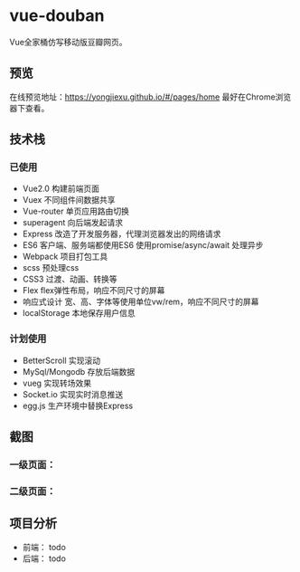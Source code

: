 # vue-douban
Vue全家桶仿写移动版豆瓣网页。
## 预览
在线预览地址：https://yongjiexu.github.io/#/pages/home 最好在Chrome浏览器下查看。
## 技术栈
### 已使用
- Vue2.0 构建前端页面
- Vuex 不同组件间数据共享
- Vue-router 单页应用路由切换
- superagent 向后端发起请求
- Express 改造了开发服务器，代理浏览器发出的网络请求
- ES6 客户端、服务端都使用ES6  使用promise/async/await 处理异步
- Webpack 项目打包工具
- scss 预处理css
- CSS3 过渡、动画、转换等
- Flex flex弹性布局，响应不同尺寸的屏幕
- 响应式设计 宽、高、字体等使用单位vw/rem，响应不同尺寸的屏幕
- localStorage 本地保存用户信息

### 计划使用
- BetterScroll 实现滚动
- MySql/Mongodb 存放后端数据
- vueg 实现转场效果
- Socket.io 实现实时消息推送
- egg.js 生产环境中替换Express


## 截图
### 一级页面：

### 二级页面：


## 项目分析
- 前端： todo
- 后端： todo
